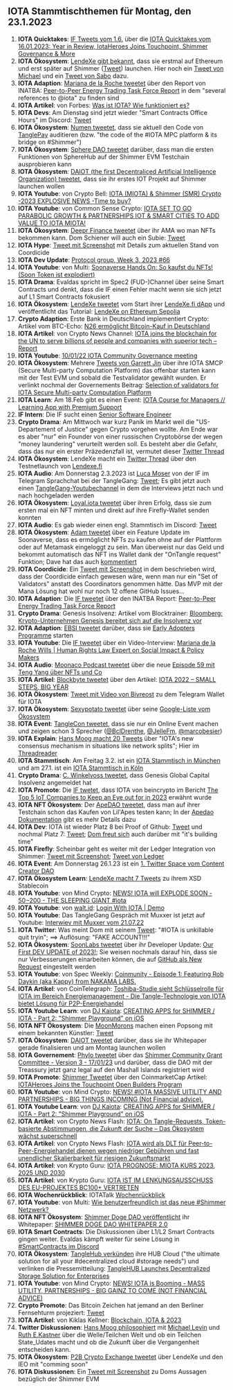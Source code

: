 ## IOTA Stammtischthemen für Montag, den 23.1.2023

1. **IOTA Quicktakes**: [IF Tweets vom 1.6.](https://twitter.com/iota/status/1614941534478106624?s=20&t=UzW0sIMG6UNucYdpZoTSUQ) über die [IOTA Quicktakes vom 16.01.2023: Year in Review, IotaHeroes Joins Touchpoint, Shimmer Governance & More](https://www.youtube.com/watch?v=Zpz2YRnMvos)
2. **IOTA Ökosystem**: [LendeXe gibt bekannt](https://twitter.com/LendeXeFinance/status/1615124491277070336?s=20&t=lyMmyzm8CiOgU2YfadNGtQ), dass sie erstmal auf Ethereum und erst später auf Shimmer ([Tweet](https://twitter.com/MichaelLendeXe/status/1615275201008205825?s=20&t=lyMmyzm8CiOgU2YfadNGtQ)) launchen. Hier noch ein [Tweet von Michael](https://twitter.com/MichaelLendeXe/status/1615128289529454592?s=20&t=lyMmyzm8CiOgU2YfadNGtQ) und ein [Tweet von Sabo](https://twitter.com/Sabo_lendexe/status/1615126166708391938?s=20&t=lyMmyzm8CiOgU2YfadNGtQ) dazu.
3. **IOTA Adaption**: [Mariana de la Roche tweetet](https://twitter.com/Marianadlrw/status/1615109777201274883?s=20&t=lyMmyzm8CiOgU2YfadNGtQ) über den Report von INATBA: [Peer-to-Peer Energy Trading Task Force Report](https://inatba.org/reports/peer-to-peer-energy-trading-task-force-report/) in dem "several references to 
@iota" zu finden sind
4. **IOTA Artikel**: von Forbes: [Was ist IOTA? Wie funktioniert es?](https://www.forbes.com/advisor/de/geldanlage/krypto/was-ist-iota/)
5. **IOTA Devs**: Am Dienstag sind jetzt wieder "Smart Contracts Office Hours" im Discord: [Tweet](https://twitter.com/shimmernet/status/1615031130905772037?s=20&t=lyMmyzm8CiOgU2YfadNGtQ)
6. **IOTA Ökosystem**: [Numen tweetet](https://twitter.com/numencyber/status/1615270198415605760?s=20&t=lyMmyzm8CiOgU2YfadNGtQ), dass sie aktuell den Code von [TanglePay](https://twitter.com/tanglepaycom) auditieren (bzw. "the code of the #IOTA MPC platform & its bridge on #Shimmer")
7. **IOTA Ökosystem**: [Sphere DAO tweetet](https://twitter.com/Sphere_Hub_io/status/1615113837619056640?s=20&t=lyMmyzm8CiOgU2YfadNGtQ) darüber, dass man die ersten Funktionen von SphereHub auf der Shimmer EVM Testchain ausprobieren kann
8. **IOTA Ökosystem**: [DAIOT (the first Decentraliced Artificial Intelligence Organization) tweetet](https://twitter.com/daiot_project/status/1615071970932183040?s=20&t=lyMmyzm8CiOgU2YfadNGtQ), dass sie ihr erstes IOT Projekt auf Shimmer launchen wollen
9. **IOTA Youtube**: von Crypto Bell: [IOTA (MIOTA) & Shimmer (SMR) Crypto -2023 EXPLOSIVE NEWS -Time to buy?](https://www.youtube.com/watch?v=RY1sfIxkpf0)
10. **IOTA Youtube**: von Common Sense Crypto: [IOTA SET TO GO PARABOLIC GROWTH & PARTNERSHIPS IOT & SMART CITIES TO ADD VALUE TO IOTA MIOTA!](https://www.youtube.com/watch?v=uqK6RGCB7x8)
11. **IOTA Ökosystem**: [Deepr Finance tweetet](https://twitter.com/DeeprFinance/status/1615354475362881537?s=20&t=xjNDeMPCk8_SmjB8yuOcbw) über ihr AMA wo man NFTs bekommen kann. Dom Schiener will auch ein Subie: [Tweet](https://twitter.com/DomSchiener/status/1615362744877830145?s=20&t=xjNDeMPCk8_SmjB8yuOcbw)
12. **IOTA Hype**: [Tweet mit Screenshot](https://twitter.com/Vrom14286662/status/1615453605384921103?s=20&t=A2ljQUGiD4H6EQ097PzeuQ) mit Details zum aktuellen Stand von Coordicide
13. **IOTA Dev Update**: [Protocol group, Week 3, 2023 #66](https://github.com/iotaledger/research-updates/discussions/66)
14. **IOTA Youtube**: von Multi: [Soonaverse Hands On: So kaufst du NFTs! (Soon Token ist explodiert)](https://www.youtube.com/watch?v=mAiG3Vw3Zk8)
15. **IOTA Drama**: Evaldas spricht im Spec2 (FUD-)Channel über seine Smart Contracts und denkt, dass die IF einen Fehler macht wenn sie sich jetzt auf L1 Smart Contracts fokusiert
16. **IOTA Ökosystem**: [LendeXe tweetet](https://twitter.com/LendeXeFinance/status/1615372111199207425?s=20&t=A2ljQUGiD4H6EQ097PzeuQ) vom Start ihrer [LendeXe.fi dApp](https://lendex.fi/) und veröffentlicht das Tutorial: [LendeXe on Ethereum Sepolia](https://medium.com/@LendeXeFinance/lendexe-on-ethereum-sepolia-c5e4996b85fd)
17. **Crypto Adaption**: Erste Bank in Deutschland implementiert Crypto: Artikel vom BTC-Echo: [N26 ermöglicht Bitcoin-Kauf in Deutschland](https://www.btc-echo.de/schlagzeilen/n26-krypto-neobank-ermoeglicht-bitcoin-kauf-in-deutschland-158167/)
18. **IOTA Artikel**: von Crypto News Channel: [IOTA joins the blockchain for the UN to serve billions of people and companies with superior tech – Report](https://www.crypto-news-flash.com/iota-joins-the-blockchain-for-the-un-to-serve-billions-of-people-and-companies-with-superior-tech-report/)
19. **IOTA Youtube**: [10/01/22 IOTA Community Governance meeting](https://www.youtube.com/watch?v=6PYkhE5Cpm0)
20. **IOTA Ökosystem**: Mehrere [Tweets von Garrett Jin](https://twitter.com/GarrettBullish/status/1615566340164825090?t=_NfgwNw6YF7i9T3edSAiqg&s=19) über ihre IOTA SMCP (Secure Multi-party Computation Platform) das offenbar starten kann mit der Test EVM und sobald die Testvalidator gewählt wurden. Er verlinkt nochmal der Governements Beitrag: [Selection of validators for IOTA Secure Multi-party Computation Platform](https://govern.iota.org/t/selection-of-validators-for-iota-secure-multi-party-computation-platform/1572/1)
21. **IOTA Learn**: Am 18.Feb gibt es einen Event: [IOTA Course for Managers // Learning App with Premium Support](https://www.eventbrite.de/e/iota-course-for-managers-learning-app-with-premium-support-tickets-458106467777)
22. **IF Intern**: Die IF sucht einen [Senior Software Engineer](https://iota-foundation.jobs.personio.com/job/967121?display=en)
23. **Crypto Drama**: Am Mittwoch war kurz Panik im Markt weil die "US-Departement of Justice" gegen Crypto vorgehen wollte. Am Ende war es aber "nur" ein Founder von einer russischen Cryptobörse der wegen "money laundering" verurteilt werden soll. Es besteht aber die Gefahr, dass das nur ein erster Präzedenzfall ist, vermutet dieser [Twitter Thread](https://twitter.com/scienceXBT/status/1615858495458254850?s=20&t=_GVIQT8FAbPpBX2HPYYFDw)
24. **IOTA Ökosystem**: LendeXe macht ein [Twitter Thread](https://twitter.com/LendeXeFinance/status/1615751075583098897?s=20&t=UzW0sIMG6UNucYdpZoTSUQ) über den Testnetlaunch von [Lendexe.fi](https://www.lendexe.fi/)
25. **IOTA Audio**: Am Donnerstag 2.3.2023 ist [Luca Moser](https://twitter.com/luca__moser) von der IF im Telegram Sprachchat bei der TangleGang: [Tweet](https://twitter.com/GangTangleTalk/status/1615622015934668800?s=20&t=UzW0sIMG6UNucYdpZoTSUQ); Es gibt jetzt auch einen [TangleGang-Youtubechannel](https://www.youtube.com/@tangle_gang) in dem die Interviews jetzt nach und nach hochgeladen werden
26. **IOTA Ökosystem**: [Loyal.iota tweetet](https://twitter.com/loyal_web3/status/1615788933144526858?s=20&t=UzW0sIMG6UNucYdpZoTSUQ) über ihren Erfolg, dass sie zum ersten mal ein NFT minten und direkt auf ihre Firefly-Wallet senden konnten
27. **IOTA Audio**: Es gab wieder einen engl. Stammtisch im Discord: [Tweet](https://twitter.com/Deep_Sea_Iotan/status/1615789909012267012?s=20&t=UzW0sIMG6UNucYdpZoTSUQ)
28. **IOTA Ökosystem**: [Adam tweetet](https://twitter.com/adam_unchained/status/1615808593571483648?s=20&t=UzW0sIMG6UNucYdpZoTSUQ) über ein Feature Update im Soonaverse, dass es ermöglicht NFTs zu kaufen ohne auf der Plattform oder auf Metamask eingeloggt zu sein. Man überweist nur das Geld und bekommt automatisch das NFT ins Wallet dank der "OnTangle request" Funktion; Dave hat das auch [kommentiert](https://twitter.com/DaveRL6/status/1615822965962330112?s=20&t=UzW0sIMG6UNucYdpZoTSUQ)
29. **IOTA Coordicide**: Ein [Tweet mit Screenshot](https://twitter.com/unseriouscandle/status/1615660390188195840?s=20&t=_GVIQT8FAbPpBX2HPYYFDw) in dem beschrieben wird, dass der Coordicide einfach gewesen wäre, wenn man nur ein "Set of Validators" anstatt des Coordinators genommen hätte. Das MVP mit der Mana Lösung hat wohl nur noch 12 offene GitHub Issues...
30. **IOTA Adaption**: Die [IF tweetet](https://twitter.com/iota/status/1615816302521716737?s=20&t=UzW0sIMG6UNucYdpZoTSUQ) über den INATBA Report: [Peer-to-Peer Energy Trading Task Force Report](https://inatba.org/reports/peer-to-peer-energy-trading-task-force-report/)
31. **Crypto Drama**: Genesis Insolvenz: Artikel vom Blocktrainer: [Bloomberg: Krypto-Unternehmen Genesis bereitet sich auf die Insolvenz vor](https://www.blocktrainer.de/genesis-bereitet-sich-auf-die-insolvenz-vor/)
32. **IOTA Adaption**: [EBSI tweetet](https://twitter.com/EU_EBSI/status/1616012913998716928?s=20&t=UzW0sIMG6UNucYdpZoTSUQ) darüber, dass sie [Early Adopters Programme](https://ec.europa.eu/digital-building-blocks/wikis/display/EBSI/Early+Adopters/?pk_source=twitter&pk_medium=social_media_organic&pk_campaign=JRC_Study) starten
33. **IOTA Youtube**: Die [IF tweetet](https://twitter.com/iota/status/1616027695816605697?s=20&t=269rsvORaa2YT1y2_aVKBQ) über ein Video-Interview: [Mariana de la Roche Wills | Human Rights Law Expert on Social Impact & Policy Makers](https://www.youtube.com/watch?v=mJkrVCx2f-o)
34. **IOTA Audio**: [Moonaco Podcast tweetet](https://twitter.com/MoonacoPodcast/status/1616027081032466433?s=20&t=vRJaFTnUe6k7nzDIN1xbZA) über die neue [Episode 59 mit Teng Yang über NFTs und Co](https://open.spotify.com/episode/3BNV9hMy7usw8DItPcYO3Q?si=BNxAq4kESD-I6qZvK6_xKA&nd=1) 
35. **IOTA Artikel**: [Blockbyte tweetet](https://twitter.com/blockbytescom/status/1616069229136211969?s=20&t=UzW0sIMG6UNucYdpZoTSUQ) über den Artikel: [IOTA 2022 – SMALL STEPS, BIG YEAR](https://blockbytes.com/2023/01/18/iota-2022-small-steps-big-year/)
36. **IOTA Ökosystem**: [Tweet mit Video von Bivreost](https://twitter.com/bivreost/status/1616092254954717184?s=20&t=UzW0sIMG6UNucYdpZoTSUQ) zu dem Telegram Wallet für IOTA
37. **IOTA Ökosystem**: [Sexypotato tweetet](https://twitter.com/sexypotato_P/status/1483888170601222144?s=20&t=UzW0sIMG6UNucYdpZoTSUQ) über seine [Google-Liste vom Ökosystem](https://docs.google.com/spreadsheets/d/16xbRbo5lF9fUSY5kaB38lN-5lB7vlaiKhHGMSitqW8A/edit#gid=0)
38. **IOTA Event**: [TangleCon tweetet](https://twitter.com/TangleCon/status/1616099918833221633?s=20&t=UzW0sIMG6UNucYdpZoTSUQ), dass sie nur ein Online Event machen und zeigen schon 3 Sprecher ([@BclDrenthe](https://twitter.com/BclDrenthe), [@JelleFm](https://twitter.com/JelleFm), [@marcobesier](https://twitter.com/marcobesier))
39. **IOTA Explain**: [Hans Moog macht 20 Tweets](https://twitter.com/hus_qy/status/1616232962697084934?s=20&t=CDGzkMY2RF-ZdArbBAiCqQ) über "IOTA's new consensus mechanism in situations like network splits"; Hier im [Threadreader](https://t.co/ryBeUX3dVZ)
40. **IOTA Stammtisch**: Am Freitag 3.2. ist ein [IOTA Stammtisch in München](https://www.meetup.com/de-DE/iota-muc/events/rjcftsyfcdbfb/) und am 27.1. ist ein [IOTA Stammtisch in Köln](https://www.meetup.com/de-DE/the-future-of-web3-iota-stammtisch-koln/events/290274840/)
41. **Crypto Drama**: [C. Winkelvoss tweetet](https://twitter.com/cameron/status/1616298056097624064?s=20&t=CDGzkMY2RF-ZdArbBAiCqQ), dass Genesis Global Capital Insolvenz angemeldet hat
42. **IOTA Promote**: Die [IF twetet](https://twitter.com/iota/status/1616088090338070531?s=20&t=CDGzkMY2RF-ZdArbBAiCqQ), dass IOTA von beincrypto im Bericht [The Top 5 IoT Companies to Keep an Eye out for in 2023](https://beincrypto.com/top-5-iot-companies-for-2023/) erwähnt wurde
43. **IOTA NFT Ökosystem**: Der [ApeDAO tweetet](https://twitter.com/iotapes/status/1616089512689668098?s=20&t=CDGzkMY2RF-ZdArbBAiCqQ), dass man auf ihrer Testchain schon das Kaufen von Lil'Apes testen kann; In der [Apedao Dokumentation](https://docs.apedao.finance/ape-nfts/liquid-apes-and-ape-split) gibt es mehr Details dazu 
44. **IOTA Dev**: IOTA ist wieder Platz 8 bei Proof of Github: [Tweet](https://twitter.com/ProofofGitHub/status/1616344805860073472?s=20&t=CDGzkMY2RF-ZdArbBAiCqQ) und nochmal Platz 7: [Tweet](https://twitter.com/ProofofGitHub/status/1616707200067452929?s=20&t=T6uSldPSNTPrIhEgXns3uA); [Dom freut sich](https://twitter.com/DomSchiener/status/1617519053991735296?s=20&t=0FfqO2-SjSxAwrELULcAdA) auch darüber mit "it's building time"
45. **IOTA Firefly**: Scheinbar geht es weiter mit der Ledger Integration von Shimmer: [Tweet mit Screenshot](https://twitter.com/unseriouscandle/status/1616094774905434116?s=20&t=CDGzkMY2RF-ZdArbBAiCqQ); [Tweet von Ledger](https://twitter.com/Ledger_Support/status/1616035925573648386?s=20&t=CDGzkMY2RF-ZdArbBAiCqQ)
46. **IOTA Event**: Am Donnerstag 26.1.23 ist ein [1. Twitter Space vom Content Creator DAO](https://twitter.com/IOTAcontentDAO/status/1616054003875332100?s=20&t=CDGzkMY2RF-ZdArbBAiCqQ)
47. **IOTA Ökosystem Learn**: [LendeXe macht 7 Tweets](https://twitter.com/LendeXeFinance/status/1616370605850238976?s=20&t=CDGzkMY2RF-ZdArbBAiCqQ) zu ihrem XSD Stablecoin
48. **IOTA Youtube**: von Mind Crypto: [NEWS! IOTA will EXPLODE SOON - $50-$200 - THE SLEEPING GIANT #iota](https://www.youtube.com/watch?v=sWtcG7laFJ8&feature=youtu.be)
49. **IOTA Youtube**: von [walt.id](https://twitter.com/walt_id): [Login With IOTA | Demo](https://www.youtube.com/watch?v=samp2o65nX8)
50. **IOTA Youtube**: Das TangleGang Gespräch mit Muxxer ist jetzt auf Youtube: [Interwiev mit Muxxer vom 21.07.22](https://youtu.be/nu_rIyojT48)
51. **IOTA Twitter**: Was meint Dom mit seinem [Tweet](https://twitter.com/NotDomSchiener/status/1616372467169206273?s=20&t=Fv9zavV_p_-_fg4nOjY0Jw): "#IOTA is unkillable quit tryin"; ==> Auflösung: "FAKE ACCOUNT!!!"
52. **IOTA Ökosystem**: [SoonLabs tweetet](https://twitter.com/soon_labs/status/1616692630297141250?s=20&t=Fv9zavV_p_-_fg4nOjY0Jw) über ihr Developer Update: [Our First DEV UPDATE of 2023!](https://soonlabs.medium.com/our-first-dev-update-of-2023-4572667fd3aa); Sie weisen nochmals darauf hin, dass sie nur Verbesserungen einarbeiten können, die auf [GitHub als New Request](https://github.com/soonaverse/soonaverse-dao/issues) eingestellt werden
53. **IOTA Youtube**: von Spec Weekly: [Coinmunity - Episode 1: Featuring Rob Daykin (aka Kappy) from NAKAMA LABS.](https://youtu.be/TRRTo2Kd4O8)
54. **IOTA Artikel**: von CoinTelegraph: [Toshiba-Studie sieht Schlüsselrolle für IOTA im Bereich Energiemanagement - Die Tangle-Technologie von IOTA bietet Lösung für P2P-Energiehandel](https://de.cointelegraph.com/news/toshibas-study-sees-key-role-for-iota-in-the-field-of-energy-management)
55. **IOTA Youtube Learn**: von [DJ Kaiota](https://twitter.com/dj_kaiota): [CREATING APPS for SHIMMER / IOTA - Part 2: "Shimmer Playground" on iOS](https://youtu.be/uMP1hsjd_xg)
56. **IOTA NFT Ökosystem**: Die [MoonMorons](https://twitter.com/MoonMorons) machen einen Popsong mit einem bekannten Künstler: [Tweet](https://twitter.com/MoonMorons/status/1616483688438730753?s=20&t=T6uSldPSNTPrIhEgXns3uA)
57. **IOTA Ökosystem**: [DAIOT tweetet](https://twitter.com/daiot_project/status/1616479389608181783?s=20&t=T6uSldPSNTPrIhEgXns3uA) darüber, dass sie ihr Whitepaper gerade finalisieren und am Montag launchen wollen
58. **IOTA Governement**: [Phylo tweetet](https://twitter.com/PhyloIota/status/1616057977244643330?s=20&t=Fv9zavV_p_-_fg4nOjY0Jw) über das [Shimmer Community Grant Committee - Version 3 - 17/01/23](https://govern.iota.org/t/shimmer-community-treasury-grant-committee-version-3/1575) und darüber, dass die DAO mit der Treassury jetzt ganz legal auf den Mashall Islands registriert wird
59. **IOTA Promote**: [Shimmer Tweetet](https://twitter.com/shimmernet/status/1616752474915840002?s=20&t=Fv9zavV_p_-_fg4nOjY0Jw) über den CoinmarketCap Artikel: [IOTAHeroes Joins the Touchpoint Open Builders Program](https://coinmarketcap.com/community/articles/63bec870eeeed457cd8aa906)
60. **IOTA Youtube**: von Mind Crypto: [NEWS! #IOTA MASSIVE UITILITY AND PARTNERSHIPS - BIG THINGS INCOMING (Not Financial advice).](https://www.youtube.com/watch?v=VyhItlROAVY)
61. **IOTA Youtube Learn**: von [DJ Kaiota](https://twitter.com/dj_kaiota): [CREATING APPS for SHIMMER / IOTA - Part 2: "Shimmer Playground" on iOS](https://www.youtube.com/watch?v=uMP1hsjd_xg)
62. **IOTA Artikel**: von Crypto News Flash: [IOTA: On Tangle-Requests, Token-basierte Abstimmungen, die Zukunft der Suche – Das Ökosystem wächst superschnell](https://www.crypto-news-flash.com/de/iota-das-erste-entwickler-update-des-jahres-demonstriert-oekosystem-waechst-rasant/?feed_id=12468&_unique_id=63cc438d0c561)
63. **IOTA Artikel**: von Crypto News Flash: [IOTA wird als DLT für Peer-to-Peer-Energiehandel dienen wegen niedriger Gebühren und fast unendlicher Skalierbarkeit für riesigen Zukunftsmarkt](https://www.crypto-news-flash.com/de/iotas-digital-ledger-technologie-soll-dank-geringer-kosten-und-hoher-skalierbarkeit-dem-energiehandel-zugute-kommen/)
64. **IOTA Artikel**: von Krypto Guru: [IOTA PROGNOSE: MIOTA KURS 2023, 2025 UND 2030](https://krypto-guru.de/news/iota-prognose/)
65. **IOTA Artikel**: von Krypto Guru: [IOTA IST IM LENKUNGSAUSSCHUSS DES EU-PROJEKTES BC100+ VERTRETEN](https://krypto-guru.de/news/iota-eu-projekt-bc100/)
66. **IOTA Wochenrückblick**: IOTATalk [Wochenrückblick](https://www.iota-talk.com/index.php?article/256-wochenr%C3%BCckblick-vom-15-bis-21-januar-2023/)
67. **IOTA Youtube**: von Multi: [Wie benutzerfreundlich ist das neue #Shimmer Netzwerk?](https://www.youtube.com/watch?v=2Y3z9ki0Wt0)
68. **IOTA NFT Ökosystem**: [Shimmer Doge DAO veröffentlicht](https://twitter.com/shimmerdogedao/status/1617204069193375746?s=20&t=Bd-ySAXGPTAHynr1hMIATw) ihr Whitepaper: [SHIMMER DOGE DAO WHITEPAPER 2.0](https://drive.google.com/file/d/1zyolmnlkurjUORjgjJ4C-EpVTN_0z7ti/view)
69. **IOTA Smart Contracts**: Die Diskussionen über L1/L2 Smart Contracts gingen weiter. Evaldas kämpft weiter für seine Lösung in [#SmartContracts im Discord](https://discordapp.com/channels/397872799483428865/930642401016557609/1065898016957014046)
70. **IOTA Ökosystem**: [TangleHub verkünden](https://twitter.com/Tanglehub_eu/status/1617444688159727616?s=20&t=0FfqO2-SjSxAwrELULcAdA) ihre HUB Cloud ("the ultimate solution for all your #decentralized cloud #storage needs") und verlinken die Pressemitteilung: [TangleHUB Launches Decentralized Storage Solution for Enterprises](https://www.prlog.org/12948184-tanglehub-launches-decentralized-storage-solution-for-enterprises.html)
71. **IOTA Youtube**: von Mind Crypto: [NEWS! IOTA is Booming - MASS UTILITY, PARTNERSHIPS - BIG GAINZ TO COME (NOT FINANCIAL ADVICE)](https://www.youtube.com/watch?v=Pka_qyfwLFg)
72. **Crypto Promote**: Das Bitcoin Zeichen hat jemand an den Berliner Fernsehturm projeziert: [Tweet](https://twitter.com/RobinSeyr/status/1617067087545106433?s=20&t=0FfqO2-SjSxAwrELULcAdA)
73. **IOTA Artikel**: von Kiklas Kellner: [Blockchain, IOTA & 2023](https://www.linkedin.com/pulse/blockchain-iota-2023-niklas-kellner/?trackingId=a5rG4OurRCmsCPnszBc7zg%3D%3D)
74. **Twitter Diskussionen**: [Hans Moog philosophiert](https://twitter.com/hus_qy/status/1617317433332891648?s=20&t=0FfqO2-SjSxAwrELULcAdA) mit [Michael Levin](https://twitter.com/drmichaellevin) und [Ruth E.Kastner](https://twitter.com/rekastner) über die Welle/Teilchen Welt und ob ein Teilchen State_Udates macht und ob die Zukunft über die Vergangenheit entscheiden kann.
75. **IOTA Ökosystem**: [P2B Crypto Exchange tweetet](https://twitter.com/p2b_exchange/status/1617501296038400003?s=20&t=0FfqO2-SjSxAwrELULcAdA) über LendeXe und den IEO mit "comming soon"
76. **IOTA Diskussionen**: Ein [Tweet mit Screenshot](https://twitter.com/Vrom14286662/status/1617529177850400773?s=20&t=0FfqO2-SjSxAwrELULcAdA) zu Doms Aussagen bezüglich der Shimmer EVM

